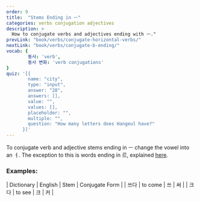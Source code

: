 ```yaml
---
order: 9
title:  "Stems Ending in ㅡ"
categories: verbs conjugation adjectives
description: >
  How to conjugate verbs and adjectives ending with ㅡ."
prevLink: "book/verbs/conjugate-horizontal-verbs/"
nextLink: "book/verbs/conjugate-b-ending/"
vocab: {
		동사: 'verb',
		동사 변화: 'verb conjugations'
}
quiz: '[{
        name: "city",
        type: "input",
        answer: "28",
        answers: [],
        value: "",
        values: [],
        placeholder: "",
        multiple: "",
        question: "How many letters does Hangeul have?"
      }]'
---
```

To conjugate verb and adjective stems ending in ㅡ change the vowel into an ㅓ. The exception
to this is words ending in 르, explained [here]({{site.baseurl}}/book/verbs/conjugate-reu-ending/).

### Examples:

| Dictionary | English | Stem | Conjugate Form |
| 쓰다 | to come | 쓰 | 써 |
| 크다 | to see | 크 | 커 |
